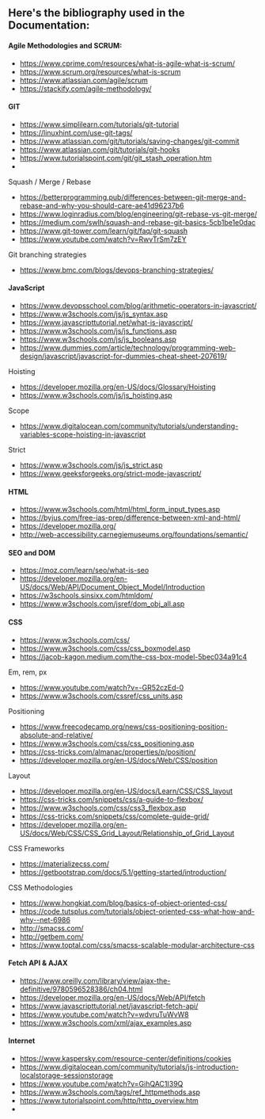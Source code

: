 Here's the bibliography used in the Documentation:
--

#### Agile Methodologies and SCRUM:
- https://www.cprime.com/resources/what-is-agile-what-is-scrum/
- https://www.scrum.org/resources/what-is-scrum
- https://www.atlassian.com/agile/scrum
- https://stackify.com/agile-methodology/

#### GIT
- https://www.simplilearn.com/tutorials/git-tutorial
- https://linuxhint.com/use-git-tags/
- https://www.atlassian.com/git/tutorials/saving-changes/git-commit
- https://www.atlassian.com/git/tutorials/git-hooks
- https://www.tutorialspoint.com/git/git_stash_operation.htm
- 
Squash / Merge / Rebase
- https://betterprogramming.pub/differences-between-git-merge-and-rebase-and-why-you-should-care-ae41d96237b6
- https://www.loginradius.com/blog/engineering/git-rebase-vs-git-merge/
- https://medium.com/swlh/squash-and-rebase-git-basics-5cb1be1e0dac
- https://www.git-tower.com/learn/git/faq/git-squash
- https://www.youtube.com/watch?v=RwvTrSm7zEY

Git branching strategies
- https://www.bmc.com/blogs/devops-branching-strategies/

#### JavaScript
- https://www.devopsschool.com/blog/arithmetic-operators-in-javascript/
- https://www.w3schools.com/js/js_syntax.asp
- https://www.javascripttutorial.net/what-is-javascript/
- https://www.w3schools.com/js/js_functions.asp
- https://www.w3schools.com/js/js_booleans.asp
- https://www.dummies.com/article/technology/programming-web-design/javascript/javascript-for-dummies-cheat-sheet-207619/

Hoisting
- https://developer.mozilla.org/en-US/docs/Glossary/Hoisting
- https://www.w3schools.com/js/js_hoisting.asp

Scope
- https://www.digitalocean.com/community/tutorials/understanding-variables-scope-hoisting-in-javascript

Strict
- https://www.w3schools.com/js/js_strict.asp
- https://www.geeksforgeeks.org/strict-mode-javascript/

#### HTML
- https://www.w3schools.com/html/html_form_input_types.asp
- https://byjus.com/free-ias-prep/difference-between-xml-and-html/
- https://developer.mozilla.org/
- http://web-accessibility.carnegiemuseums.org/foundations/semantic/

#### SEO and DOM
- https://moz.com/learn/seo/what-is-seo
- https://developer.mozilla.org/en-US/docs/Web/API/Document_Object_Model/Introduction
- https://w3schools.sinsixx.com/htmldom/
- https://www.w3schools.com/jsref/dom_obj_all.asp

#### CSS
- https://www.w3schools.com/css/
- https://www.w3schools.com/css/css_boxmodel.asp
- https://jacob-kagon.medium.com/the-css-box-model-5bec034a91c4

Em, rem, px
- https://www.youtube.com/watch?v=-GR52czEd-0
- https://www.w3schools.com/cssref/css_units.asp

Positioning
- https://www.freecodecamp.org/news/css-positioning-position-absolute-and-relative/
- https://www.w3schools.com/css/css_positioning.asp
- https://css-tricks.com/almanac/properties/p/position/
- https://developer.mozilla.org/en-US/docs/Web/CSS/position

Layout
- https://developer.mozilla.org/en-US/docs/Learn/CSS/CSS_layout
- https://css-tricks.com/snippets/css/a-guide-to-flexbox/
- https://www.w3schools.com/css/css3_flexbox.asp
- https://css-tricks.com/snippets/css/complete-guide-grid/
- https://developer.mozilla.org/en-US/docs/Web/CSS/CSS_Grid_Layout/Relationship_of_Grid_Layout

CSS Frameworks
- https://materializecss.com/
- https://getbootstrap.com/docs/5.1/getting-started/introduction/

CSS Methodologies
- https://www.hongkiat.com/blog/basics-of-object-oriented-css/
- https://code.tutsplus.com/tutorials/object-oriented-css-what-how-and-why--net-6986
- http://smacss.com/
- http://getbem.com/
- https://www.toptal.com/css/smacss-scalable-modular-architecture-css

#### Fetch API & AJAX
- https://www.oreilly.com/library/view/ajax-the-definitive/9780596528386/ch04.html
- https://developer.mozilla.org/en-US/docs/Web/API/fetch
- https://www.javascripttutorial.net/javascript-fetch-api/
- https://www.youtube.com/watch?v=wdvruTuWvW8
- https://www.w3schools.com/xml/ajax_examples.asp

#### Internet
- https://www.kaspersky.com/resource-center/definitions/cookies
- https://www.digitalocean.com/community/tutorials/js-introduction-localstorage-sessionstorage
- https://www.youtube.com/watch?v=GihQAC1I39Q
- https://www.w3schools.com/tags/ref_httpmethods.asp
- https://www.tutorialspoint.com/http/http_overview.htm
- 
